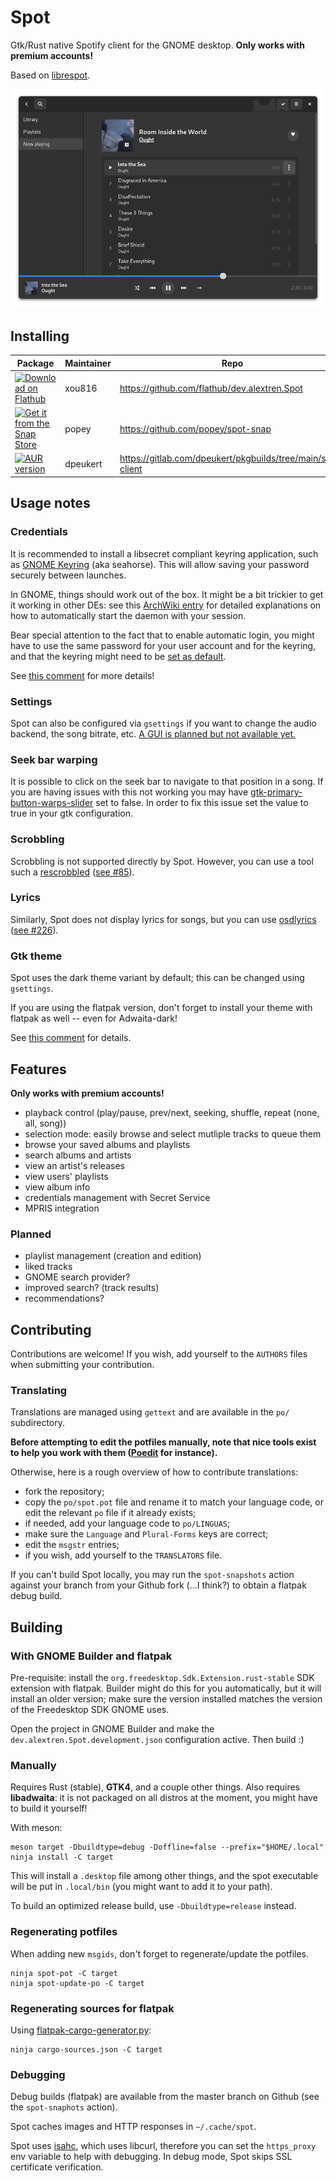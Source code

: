 # Spot

Gtk/Rust native Spotify client for the GNOME desktop. **Only works with premium accounts!**

Based on [librespot](https://github.com/librespot-org/librespot/).

![Spot screenshot](./data/appstream/2.png)

## Installing

| Package | Maintainer | Repo |
| ------- | ---------- | ---- |
| <a href='https://flathub.org/apps/details/dev.alextren.Spot'><img width='130' alt='Download on Flathub' src='https://flathub.org/assets/badges/flathub-badge-en.png'/></a> | xou816 | https://github.com/flathub/dev.alextren.Spot |
| <a href='https://snapcraft.io/spot'><img width='130' alt="Get it from the Snap Store" src="https://snapcraft.io/static/images/badges/en/snap-store-black.svg"></a> | popey | https://github.com/popey/spot-snap |
| <a href='https://aur.archlinux.org/packages/spot-client/'><img alt="AUR version" src="https://img.shields.io/aur/version/spot-client"></a> | dpeukert | https://gitlab.com/dpeukert/pkgbuilds/tree/main/spot-client |


## Usage notes

### Credentials

It is recommended to install a libsecret compliant keyring application, such as [GNOME Keyring](https://wiki.gnome.org/action/show/Projects/GnomeKeyring) (aka seahorse). This will allow saving your password securely between launches.

In GNOME, things should work out of the box. It might be a bit trickier to get it working in other DEs: see this [ArchWiki entry](https://wiki.archlinux.org/index.php/GNOME/Keyring) for detailed explanations on how to automatically start the daemon with your session.

Bear special attention to the fact that to enable automatic login, you might have to use the same password for your user account and for the keyring, and that the keyring might need to be [set as default](https://wiki.archlinux.org/index.php/GNOME/Keyring#Passwords_are_not_remembered).

See [this comment](https://github.com/xou816/spot/issues/92#issuecomment-801852593) for more details!

### Settings

Spot can also be configured via `gsettings` if you want to change the audio backend, the song bitrate, etc. [A GUI is planned but not available yet.](https://github.com/xou816/spot/issues/142)

### Seek bar warping
It is possible to click on the seek bar to navigate to that position in a song. If you are having issues with this not working you may have [gtk-primary-button-warps-slider](https://docs.gtk.org/gtk3/property.Settings.gtk-primary-button-warps-slider.html) set to false.
In order to fix this issue set the value to true in your gtk configuration.

### Scrobbling

Scrobbling is not supported directly by Spot. However, you can use a tool such a [rescrobbled](https://github.com/InputUsername/rescrobbled) ([see #85](https://github.com/xou816/spot/issues/85)).

### Lyrics

Similarly, Spot does not display lyrics for songs, but you can use [osdlyrics](https://github.com/osdlyrics/osdlyrics)  ([see #226](https://github.com/xou816/spot/issues/226)).

### Gtk theme

Spot uses the dark theme variant by default; this can be changed using `gsettings`.

If you are using the flatpak version, don't forget to install your theme with flatpak as well -- even for Adwaita-dark!

See [this comment](https://github.com/xou816/spot/issues/209#issuecomment-860180537) for details.

## Features

**Only works with premium accounts!**

- playback control (play/pause, prev/next, seeking, shuffle, repeat (none, all, song))
- selection mode: easily browse and select mutliple tracks to queue them
- browse your saved albums and playlists
- search albums and artists
- view an artist's releases
- view users' playlists
- view album info
- credentials management with Secret Service
- MPRIS integration

### Planned

- playlist management (creation and edition)
- liked tracks
- GNOME search provider?
- improved search? (track results)
- recommendations?

## Contributing

Contributions are welcome! If you wish, add yourself to the `AUTHORS` files when submitting your contribution.

### Translating

Translations are managed using `gettext` and are available in the `po/` subdirectory.


**Before attempting to edit the potfiles manually, note that nice tools exist to help you work with them ([Poedit](https://poedit.net/) for instance).**

Otherwise, here is a rough overview of how to contribute translations:
- fork the repository;
- copy the `po/spot.pot` file and rename it to match your language code, or edit the relevant `po` file if it already exists;
- if needed, add your language code to `po/LINGUAS`;
- make sure the `Language` and `Plural-Forms` keys are correct;
- edit the `msgstr` entries;
- if you wish, add yourself to the `TRANSLATORS` file.

If you can't build Spot locally, you may run the `spot-snapshots` action against your branch from your Github fork (...I think?) to obtain a flatpak debug build.

## Building

### With GNOME Builder and flatpak

Pre-requisite: install the `org.freedesktop.Sdk.Extension.rust-stable` SDK extension with flatpak. Builder might do this for you automatically, but it will install an older version; make sure  the version installed matches the version of the Freedesktop SDK GNOME uses.

Open the project in GNOME Builder and make the `dev.alextren.Spot.development.json` configuration active. Then build :)

### Manually

Requires Rust (stable), **GTK4**, and a couple other things. Also requires **libadwaita**: it is not packaged on all distros at the moment, you might have to build it yourself!

With meson:

```
meson target -Dbuildtype=debug -Doffline=false --prefix="$HOME/.local"
ninja install -C target
```

This will install a `.desktop` file among other things, and the spot executable will be put in `.local/bin` (you might want to add it to your path).

To build an optimized release build, use `-Dbuildtype=release` instead.

### Regenerating potfiles

When adding new `msgids`, don't forget to regenerate/update the potfiles.

```
ninja spot-pot -C target
ninja spot-update-po -C target
```

### Regenerating sources for flatpak

Using [flatpak-cargo-generator.py](https://github.com/flatpak/flatpak-builder-tools/tree/master/cargo):

```
ninja cargo-sources.json -C target
```

### Debugging

Debug builds (flatpak) are available from the master branch on Github (see the `spot-snaphots` action).

Spot caches images and HTTP responses in `~/.cache/spot`.

Spot uses [isahc](https://github.com/sagebind/isahc), which uses libcurl, therefore you can set the `https_proxy` env variable to help with debugging. In debug mode, Spot skips SSL certificate verification.